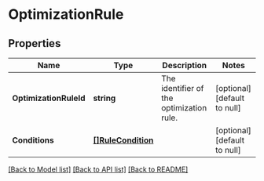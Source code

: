 # OptimizationRule

## Properties
Name | Type | Description | Notes
------------ | ------------- | ------------- | -------------
**OptimizationRuleId** | **string** | The identifier of the optimization rule. | [optional] [default to null]
**Conditions** | [**[]RuleCondition**](RuleCondition.md) |  | [optional] [default to null]

[[Back to Model list]](../README.md#documentation-for-models) [[Back to API list]](../README.md#documentation-for-api-endpoints) [[Back to README]](../README.md)

